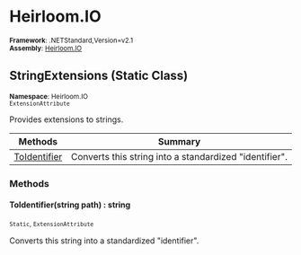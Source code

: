 # Heirloom.IO

<small>**Framework**: .NETStandard,Version=v2.1</small>  
<small>**Assembly**: [Heirloom.IO](../Heirloom.IO/Heirloom.IO.md)</small>  

## StringExtensions (Static Class)
<small>**Namespace**: Heirloom.IO</small>  
<small>`ExtensionAttribute`</small>

Provides extensions to strings.

| Methods                      | Summary                                                |
|------------------------------|--------------------------------------------------------|
| [ToIdentifier](#TOI61203AA6) | Converts this string into a standardized "identifier". |

### Methods

#### <a name="TOI61203AA6"></a>ToIdentifier(string path) : string
<small>`Static`, `ExtensionAttribute`</small>

Converts this string into a standardized "identifier".


